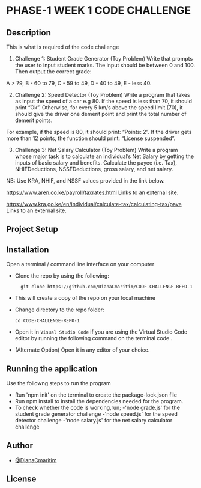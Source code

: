 # PHASE-1 WEEK 1 CODE CHALLENGE

## Description
This is what is required of the code challenge

1. Challenge 1: Student Grade Generator (Toy Problem)
Write that prompts the user to input student marks. The input should be between 0 and 100. Then output the correct grade:

A > 79, B - 60 to 79, C -  59 to 49, D - 40 to 49, E - less 40.

2. Challenge 2: Speed Detector (Toy Problem)
Write a program that takes as input the speed of a car e.g 80. If the speed is less than 70, it should print “Ok”. Otherwise, for every 5 km/s above the speed limit (70), it should give the driver one demerit point and print the total number of demerit points.

For example, if the speed is 80, it should print: “Points: 2”. If the driver gets more than 12 points, the function should print: “License suspended”.

3. Challenge 3: Net Salary Calculator (Toy Problem)
Write a program whose major task is to calculate an individual’s Net Salary by getting the inputs of basic salary and benefits. Calculate the payee (i.e. Tax), NHIFDeductions, NSSFDeductions, gross salary, and net salary.

NB: Use KRA, NHIF, and NSSF values provided in the link below.

https://www.aren.co.ke/payroll/taxrates.html Links to an external site.

https://www.kra.go.ke/en/individual/calculate-tax/calculating-tax/paye Links to an external site.


## Project Setup

## Installation
 Open a terminal / command line interface on your computer
- Clone the repo by using the following:

        git clone https://github.com/DianaCmaritim/CODE-CHALLENGE-REPO-1

- This will create a copy of the repo on your local machine
- Change directory to the repo folder:

      cd CODE-CHALLENGE-REPO-1

-  Open it in ``Visual Studio Code`` if you are using the Virtual Studio Code editor by running the following command on the terminal
      code .

- (Alternate Option) Open it in any editor of your choice.


## Running the application
Use the followng steps to run the program
  - Run 'npm init' on the terminal to create the package-lock.json file
  - Run npm install to install the dependencies needed for the program.
  - To check whether the code is working,run;
   -'node grade.js' for the student grade generator challenge
   -'node speed.js' for the speed detector challenge
   -'node salary.js' for the net salary calculator challenge





## Author
- [@DianaCmaritim](https://www.github.com/DianaCmaritim)
## License
